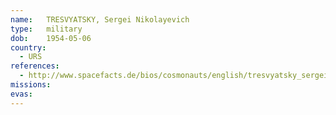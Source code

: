 ```yaml
---
name:	TRESVYATSKY, Sergei Nikolayevich 
type:	military
dob:	1954-05-06
country:
  - URS
references:
  - http://www.spacefacts.de/bios/cosmonauts/english/tresvyatsky_sergei.htm
missions:
evas:
---
```


